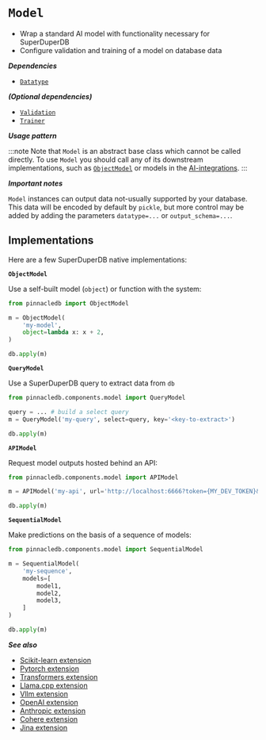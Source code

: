 # `Model`

- Wrap a standard AI model with functionality necessary for SuperDuperDB
- Configure validation and training of a model on database data

***Dependencies***

- [`Datatype`](./datatype.md)

***(Optional dependencies)***

- [`Validation`](./validation.md)
- [`Trainer`](./trainer.md)

***Usage pattern***

:::note
Note that `Model` is an abstract base class which cannot be called directly.
To use `Model` you should call any of its downstream implementations, 
such as [`ObjectModel`](../api/components/model.md#model-1) or models in the [AI-integrations](/docs/category/ai-integrations).
:::

***Important notes***

`Model` instances can output data not-usually supported by your database.
This data will be encoded by default by `pickle`, but more control may be added
by adding the parameters `datatype=...` or `output_schema=...`.

## Implementations

Here are a few SuperDuperDB native implementations:

**`ObjectModel`**

Use a self-built model (`object`) or function with the system:

```python
from pinnacledb import ObjectModel

m = ObjectModel(
    'my-model',
    object=lambda x: x + 2,
)

db.apply(m)
```

**`QueryModel`**

Use a SuperDuperDB query to extract data from `db`

```python
from pinnacledb.components.model import QueryModel

query = ... # build a select query
m = QueryModel('my-query', select=query, key='<key-to-extract>')

db.apply(m)
```

**`APIModel`**

Request model outputs hosted behind an API:

```python
from pinnacledb.components.model import APIModel

m = APIModel('my-api', url='http://localhost:6666?token={MY_DEV_TOKEN}&model={model}&text={text}')

db.apply(m)
```

**`SequentialModel`**

Make predictions on the basis of a sequence of models:

```python
from pinnacledb.components.model import SequentialModel

m = SequentialModel(
    'my-sequence',
    models=[
        model1,
        model2,
        model3,
    ]
)

db.apply(m)
```

***See also***

- [Scikit-learn extension](../ai_integrations/sklearn)
- [Pytorch extension](../ai_integrations/pytorch)
- [Transformers extension](../ai_integrations/transformers)
- [Llama.cpp extension](../ai_integrations/llama_cpp)
- [Vllm extension](../ai_integrations/vllm)
- [OpenAI extension](../ai_integrations/openai)
- [Anthropic extension](../ai_integrations/anthropic)
- [Cohere extension](../ai_integrations/cohere)
- [Jina extension](../ai_integrations/jina)
